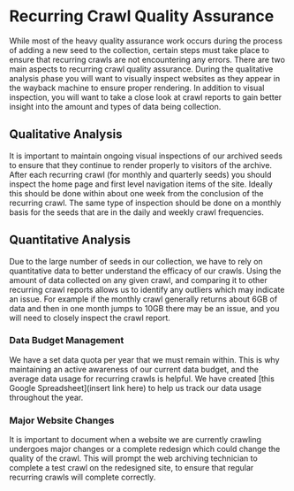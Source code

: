 # Recurring Crawl Quality Assurance
While most of the heavy quality assurance work occurs during the process of adding a new seed to the collection, certain steps must take place to ensure that recurring crawls are not encountering any errors. There are two main aspects to recurring crawl quality assurance. During the qualitative analysis phase you will want to visually inspect websites as they appear in the wayback machine to ensure proper rendering. In addition to visual inspection, you will want to take a close look at crawl reports to gain better insight into the amount and types of data being collection.

## Qualitative Analysis
It is important to maintain ongoing visual inspections of our archived seeds to ensure that they continue to render properly to visitors of the archive. After each recurring crawl (for monthly and quarterly seeds) you should inspect the home page and first level navigation items of the site. Ideally this should be done within about one week from the conclusion of the recurring crawl. The same type of inspection should be done on a monthly basis for the seeds that are in the daily and weekly crawl frequencies.

## Quantitative Analysis
Due to the large number of seeds in our collection, we have to rely on quantitative data to better understand the efficacy of our crawls. Using the amount of data collected on any given crawl, and comparing it to other recurring crawl reports allows us to identify any outliers which may indicate an issue. For example if the monthly crawl generally returns about 6GB of data and then in one month jumps to 10GB there may be an issue, and you will need to closely inspect the crawl report.

### Data Budget Management
We have a set data quota per year that we must remain within. This is why maintaining an active awareness of our current data budget, and the average data usage for recurring crawls is helpful. We have created [this Google Spreadsheet](insert link here) to help us track our data usage throughout the year.


### Major Website Changes
It is important to document when a website we are currently crawling undergoes major changes or a complete redesign which could change the quality of the crawl. This will prompt the web archiving technician to complete a test crawl on the redesigned site, to ensure that regular recurring crawls will complete correctly.
